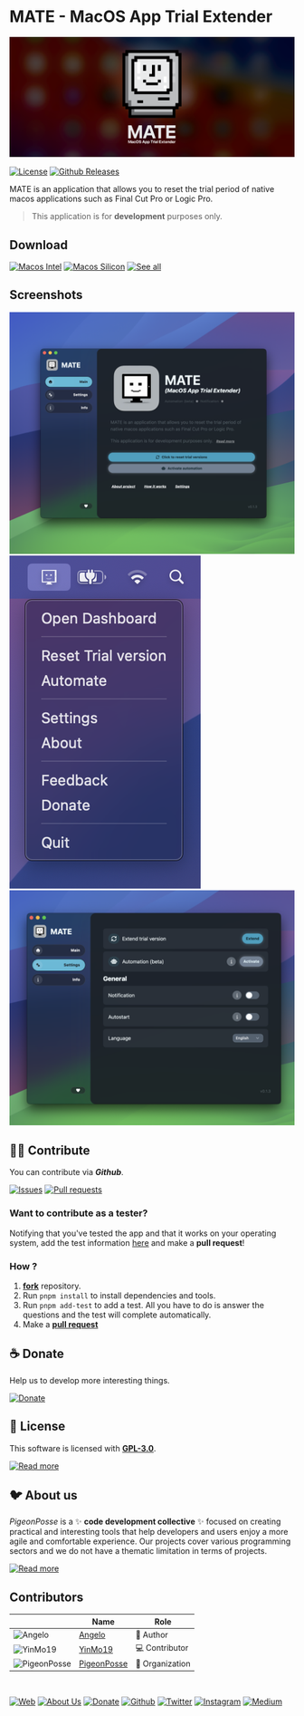 <!-- File autogenerated by .dovenv/readme.js. Please do not edit HERE cause it will be overwritten -->
<!--
██████╗ ██╗ ██████╗ ███████╗ ██████╗ ███╗   ██╗██████╗  ██████╗ ███████╗███████╗███████╗
██╔══██╗██║██╔════╝ ██╔════╝██╔═══██╗████╗  ██║██╔══██╗██╔═══██╗██╔════╝██╔════╝██╔════╝
██████╔╝██║██║  ███╗█████╗  ██║   ██║██╔██╗ ██║██████╔╝██║   ██║███████╗███████╗█████╗  
██╔═══╝ ██║██║   ██║██╔══╝  ██║   ██║██║╚██╗██║██╔═══╝ ██║   ██║╚════██║╚════██║██╔══╝  
██║     ██║╚██████╔╝███████╗╚██████╔╝██║ ╚████║██║     ╚██████╔╝███████║███████║███████╗
╚═╝     ╚═╝ ╚═════╝ ╚══════╝ ╚═════╝ ╚═╝  ╚═══╝╚═╝      ╚═════╝ ╚══════╝╚══════╝╚══════╝
                                                                                        
                                                                                        
                                                                                        
█████╗█████╗█████╗█████╗█████╗█████╗█████╗                                              
╚════╝╚════╝╚════╝╚════╝╚════╝╚════╝╚════╝                                              
                                                                                        
                                                                                        
                                                                                        
███╗   ███╗ █████╗ ████████╗███████╗                                                    
████╗ ████║██╔══██╗╚══██╔══╝██╔════╝                                                    
██╔████╔██║███████║   ██║   █████╗                                                      
██║╚██╔╝██║██╔══██║   ██║   ██╔══╝                                                      
██║ ╚═╝ ██║██║  ██║   ██║   ███████╗                                                    
╚═╝     ╚═╝╚═╝  ╚═╝   ╚═╝   ╚══════╝                                                    
                                                                                                            
                                                
VERSION: 	0.2.4 
REPOSITORY: https://github.com/angelespejo/macos-app-trial-extender
AUTHORS: 
	- Angelo (https://github.com/angelespejo)

DEVELOPED BY PigeonPosse 🐦🌈

-->

# MATE - MacOS App Trial Extender

[![HEADER](docs/banner.png)](https://github.com/angelespejo/macos-app-trial-extender)

[![License](https://img.shields.io/github/license/angelespejo/macos-app-trial-extender?style=for-the-badge&color=green)](./LICENSE)
[![Github Releases](https://img.shields.io/github/package-json/v/angelespejo/macos-app-trial-extender?style=for-the-badge&color=blue)](https://github.com/angelespejo/macos-app-trial-extender)

MATE is an application that allows you to reset the trial period of native macos applications such as Final Cut Pro or Logic Pro.

> This application is for **development** purposes only.

## Download

[![Macos Intel](https://img.shields.io/badge/Macos%20Intel-black?style=for-the-badge&color=black&logoColor=white)](https://github.com/angelespejo/macos-app-trial-extender/releases/latest/download/MATE_x64.app.tar.gz)
[![Macos Silicon](https://img.shields.io/badge/Macos%20Silicon-black?style=for-the-badge&color=black&logoColor=white)](https://github.com/angelespejo/macos-app-trial-extender/releases/latest/download/MATE_aarch64.app.tar.gz)
[![See all](https://img.shields.io/badge/See%20all-black?style=for-the-badge&color=black&logoColor=white)](https://github.com/angelespejo/macos-app-trial-extender/releases)

## Screenshots

![Screen App](./docs/screenshot-app.png)
![Screen Tray icon](./docs/screenshot-tray.png)
![Screen App settings](./docs/screenshot-app-settings.png)

## 👨‍💻 Contribute

You can contribute via **_Github_**.

[![Issues](https://img.shields.io/badge/Issues-gray?style=for-the-badge&color=gray&logoColor=white)](https://github.com/angelespejo/macos-app-trial-extender/issues)
[![Pull requests](https://img.shields.io/badge/Pull%20requests-gray?style=for-the-badge&color=gray&logoColor=white)](https://github.com/angelespejo/macos-app-trial-extender/pulls)

### Want to contribute as a tester?

Notifying that you've tested the app and that it works on your operating system, add the test information [here](.dovenv/app.info.ts) and make a **pull request**!

### How ?

1. [**fork**](https://docs.github.com/es/pull-requests/collaborating-with-pull-requests/working-with-forks/fork-a-repo) repository.
2. Run `pnpm install` to install dependencies and tools.
3. Run `pnpm add-test` to add a test.
   All you have to do is answer the questions and the test will complete automatically.
4. Make a [**pull request**](https://github.blog/developer-skills/github/beginners-guide-to-github-creating-a-pull-request/)

## ☕ Donate

Help us to develop more interesting things.

[![Donate](https://img.shields.io/badge/Donate-gray?style=for-the-badge&color=gray&logoColor=white)](https://github.com/sponsors/angelespejo)

## 📜 License

This software is licensed with **[GPL-3.0](./LICENSE)**.

[![Read more](https://img.shields.io/badge/Read%20more-gray?style=for-the-badge&color=gray&logoColor=white)](./LICENSE)

## 🐦 About us

_PigeonPosse_ is a ✨ **code development collective** ✨ focused on creating practical and interesting tools that help developers and users enjoy a more agile and comfortable experience. Our projects cover various programming sectors and we do not have a thematic limitation in terms of projects.

[![Read more](https://img.shields.io/badge/Read%20more-gray?style=for-the-badge&color=gray&logoColor=white)](https://pigeonposse.com)

## Contributors

|   | Name | Role |
| ----- | ---- | ---- |
| ![Angelo](https://github.com/angelespejo.png?size=72) | [Angelo](https://github.com/angelespejo) | 👑 Author |
| ![YinMo19](https://github.com/YinMo19.png?size=72) | [YinMo19](https://github.com/YinMo19) | 💻 Contributor |
| ![PigeonPosse](https://github.com/pigeonposse.png?size=72) | [PigeonPosse](https://pigeonposse.com) | 🏢 Organization |

</br>

<p align="center">

[![Web](https://img.shields.io/badge/Web-grey?style=for-the-badge&color=grey&logoColor=white)](https://pigeonposse.com)
[![About Us](https://img.shields.io/badge/About%20Us-grey?style=for-the-badge&color=grey&logoColor=white)](https://pigeonposse.com?popup=about)
[![Donate](https://img.shields.io/badge/Donate-pink?style=for-the-badge&color=pink&logoColor=white)](https://github.com/sponsors/angelespejo)
[![Github](https://img.shields.io/badge/Github-black?style=for-the-badge&color=black&logoColor=white&logo=github)](https://github.com/pigeonposse)
[![Twitter](https://img.shields.io/badge/Twitter-black?style=for-the-badge&color=black&logoColor=white&logo=x)](https://twitter.com/pigeonposse_)
[![Instagram](https://img.shields.io/badge/Instagram-black?style=for-the-badge&color=black&logoColor=white&logo=instagram)](https://www.instagram.com/pigeon.posse/)
[![Medium](https://img.shields.io/badge/Medium-black?style=for-the-badge&color=black&logoColor=white&logo=medium)](https://medium.com/@pigeonposse)

</p>
